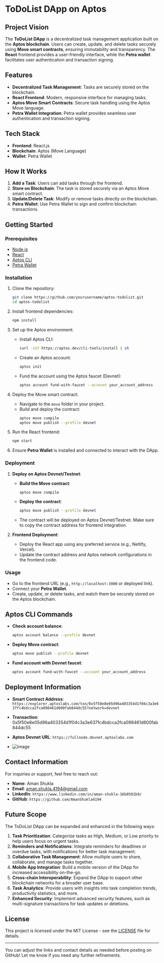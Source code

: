 # ToDoList DApp on Aptos

## Project Vision
The **ToDoList DApp** is a decentralized task management application built on the **Aptos blockchain**. Users can create, update, and delete tasks securely using **Move smart contracts**, ensuring immutability and transparency. The **React** frontend provides a user-friendly interface, while the **Petra wallet** facilitates user authentication and transaction signing.

## Features
- **Decentralized Task Management**: Tasks are securely stored on the blockchain.
- **React Frontend**: Modern, responsive interface for managing tasks.
- **Aptos Move Smart Contracts**: Secure task handling using the Aptos Move language.
- **Petra Wallet Integration**: Petra wallet provides seamless user authentication and transaction signing.

## Tech Stack
- **Frontend**: React.js
- **Blockchain**: Aptos (Move Language)
- **Wallet**: Petra Wallet

## How It Works
1. **Add a Task**: Users can add tasks through the frontend.
2. **Store on Blockchain**: The task is stored securely via an Aptos Move smart contract.
3. **Update/Delete Task**: Modify or remove tasks directly on the blockchain.
4. **Petra Wallet**: Use Petra Wallet to sign and confirm blockchain transactions.

## Getting Started

### Prerequisites
- [Node.js](https://nodejs.org/)
- [React](https://reactjs.org/)
- [Aptos CLI](https://aptos.dev/cli-tools/aptos-cli-tool/)
- [Petra Wallet](https://petra.app/)

### Installation

1. Clone the repository:
   ```bash
   git clone https://github.com/yourusername/aptos-todolist.git
   cd aptos-todolist
   ```

2. Install frontend dependencies:
   ```bash
   npm install
   ```

3. Set up the Aptos environment:
   - Install Aptos CLI:  
     ```bash
     curl -sSf https://aptos.dev/cli-tools/install | sh
     ```
   - Create an Aptos account:
     ```bash
     aptos init
     ```
   - Fund the account using the Aptos faucet (Devnet):
     ```bash
     aptos account fund-with-faucet --account your_account_address
     ```

4. Deploy the Move smart contract:
   - Navigate to the `move` folder in your project.
   - Build and deploy the contract:
     ```bash
     aptos move compile
     aptos move publish --profile devnet
     ```

5. Run the React frontend:
   ```bash
   npm start
   ```

6. Ensure **Petra Wallet** is installed and connected to interact with the DApp.

### Deployment

1. **Deploy on Aptos Devnet/Testnet**:
   - **Build the Move contract**:
     ```bash
     aptos move compile
     ```
   - **Deploy the contract**:
     ```bash
     aptos move publish --profile devnet
     ```
   - The contract will be deployed on Aptos Devnet/Testnet. Make sure to copy the contract address for frontend integration.
   
2. **Frontend Deployment**:
   - Deploy the React app using any preferred service (e.g., Netlify, Vercel).
   - Update the contract address and Aptos network configurations in the frontend code.

### Usage
- Go to the frontend URL (e.g., `http://localhost:3000` or deployed link).
- Connect your **Petra Wallet**.
- Create, update, or delete tasks, and watch them be securely stored on the Aptos blockchain.

## Aptos CLI Commands
- **Check account balance**:
  ```bash
  aptos account balance --profile devnet
  ```
- **Deploy Move contract**:
  ```bash
  aptos move publish --profile devnet
  ```
- **Fund account with Devnet faucet**:
  ```bash
  aptos account fund-with-faucet --account your_account_address
  ```

## Deployment Information
- **Smart Contract Address**: `https://explorer.aptoslabs.com/txn/0x5f50e8e05d96a403354d1f04c3a3e637fc4bdcca2fca098461d600fab844dc55?network=devnet`
- **Transaction**: 0x5f50e8e05d96a403354d1f04c3a3e637fc4bdcca2fca098461d600fab844dc55
- **Aptos Devnet URL**: `https://fullnode.devnet.aptoslabs.com`

- ![image](https://github.com/user-attachments/assets/829a9027-918f-41dd-ab5c-d0cb0b67b609)


## Contact Information
For inquiries or support, feel free to reach out:

- **Name**: Aman Shukla
- **Email**: aman.shukla.4194@gmail.com
- **LinkedIn**: `https://www.linkedin.com/in/aman-shukla-16b8501b9/`
- **GitHub**: `https://github.com/AmanShukla4194`

## Future Scope
The ToDoList DApp can be expanded and enhanced in the following ways:
1. **Task Prioritization**: Categorize tasks as High, Medium, or Low priority to help users focus on urgent tasks.
2. **Reminders and Notifications**: Integrate reminders for deadlines or overdue tasks, with notifications for better task management.
3. **Collaborative Task Management**: Allow multiple users to share, collaborate, and manage tasks together.
4. **Mobile App Integration**: Build a mobile version of the DApp for increased accessibility on-the-go.
5. **Cross-chain Interoperability**: Expand the DApp to support other blockchain networks for a broader user base.
6. **Task Analytics**: Provide users with insights into task completion trends, productivity statistics, and more.
7. **Enhanced Security**: Implement advanced security features, such as multi-signature transactions for task updates or deletions.

## License
This project is licensed under the MIT License - see the [LICENSE](LICENSE) file for details.

---

You can adjust the links and contact details as needed before posting on GitHub! Let me know if you need any further refinements.
